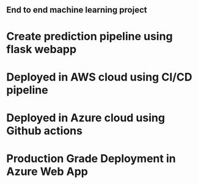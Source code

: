 ## End to end machine learning project
# Create prediction pipeline using flask webapp
# Deployed in AWS cloud using CI/CD pipeline
# Deployed in Azure cloud using Github actions
# Production Grade  Deployment in Azure Web App
